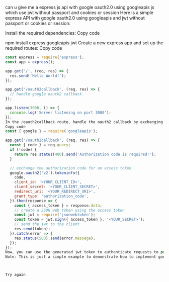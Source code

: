 can u give me a express js api with google oauth2.0  using googleapis js which use jwt  without passport  and cookies or session
Here is a simple express API with google oauth2.0 using googleapis and jwt without passport or cookies or session:

Install the required dependencies:
Copy code

npm install express googleapis jwt
Create a new express app and set up the required routes:
Copy code
```js
const express = require('express');
const app = express();

app.get('/', (req, res) => {
  res.send('Hello World!');
});

app.get('/oauth2callback', (req, res) => {
  // handle google oauth2 callback
});

app.listen(3000, () => {
  console.log('Server listening on port 3000');
});
In the /oauth2callback route, handle the oauth2 callback by exchanging the authorization code for an access token using the googleapis library:
Copy code
const { google } = require('googleapis');

app.get('/oauth2callback', (req, res) => {
  const { code } = req.query;
  if (!code) {
    return res.status(400).send('Authorization code is required!');
  }

  // exchange the authorization code for an access token
  google.oauth2('v2').tokeninfo({
    code,
    client_id: '<YOUR_CLIENT_ID>',
    client_secret: '<YOUR_CLIENT_SECRET>',
    redirect_uri: '<YOUR_REDIRECT_URI>',
    grant_type: 'authorization_code',
  }).then(response => {
    const { access_token } = response.data;
    // create a JSON web token using the access token
    const jwt = require('jsonwebtoken');
    const token = jwt.sign({ access_token }, '<YOUR_SECRET>');
    // send the jwt to the client
    res.send(token);
  }).catch(error => {
    res.status(500).send(error.message);
  });
});
Now, you can use the generated jwt token to authenticate requests to protected routes in your API. You can decode the jwt token to get the access token and use it to make requests to the google APIs using the googleapis library.
Note: This is just a simple example to demonstrate how to implement google oauth2.0 and jwt authentication in an express API without using passport or cookies or session. You may need to add additional security measures and error handling in a real-world application.



Try again
